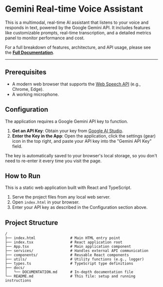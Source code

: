 # Gemini Real-time Voice Assistant

This is a multimodal, real-time AI assistant that listens to your voice and responds in text, powered by the Google Gemini API. It includes features like customizable prompts, real-time transcription, and a detailed metrics panel to monitor performance and cost.

For a full breakdown of features, architecture, and API usage, please see the [**Full Documentation**](./docs/DOCUMENTATION.md).

---

## Prerequisites

-   A modern web browser that supports the [Web Speech API](https://developer.mozilla.org/en-US/docs/Web/API/Web_Speech_API) (e.g., Chrome, Edge).
-   A working microphone.

## Configuration

The application requires a Google Gemini API key to function.

1.  **Get an API Key**: Obtain your key from [Google AI Studio](https://aistudio.google.com/app/apikey).
2.  **Enter the Key in the App**: Open the application, click the settings (gear) icon in the top right, and paste your API key into the "Gemini API Key" field.

The key is automatically saved to your browser's local storage, so you don't need to re-enter it every time you visit the page.

## How to Run

This is a static web application built with React and TypeScript.

1.  Serve the project files from any local web server.
2.  Open `index.html` in your browser.
3.  Enter your API key as described in the Configuration section above.

## Project Structure

```
/
├── index.html                # Main HTML entry point
├── index.tsx                 # React application root
├── App.tsx                   # Main application component
├── services/                 # Handles external API communication
├── components/               # Reusable React components
├── utils/                    # Utility functions (e.g., logger)
├── types.ts                  # TypeScript type definitions
├── docs/
│   └── DOCUMENTATION.md      # In-depth documentation file
└── README.md                 # This file: setup and running instructions
```
